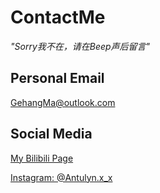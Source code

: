 # ContactMe

*"Sorry我不在，请在Beep声后留言"*


## Personal Email

<GehangMa@outlook.com>

## Social Media

[My Bilibili Page](https://space.bilibili.com/317734902/)

[Instagram: @Antulyn.x_x](https://www.instagram.com/antulyn.x_x/)


